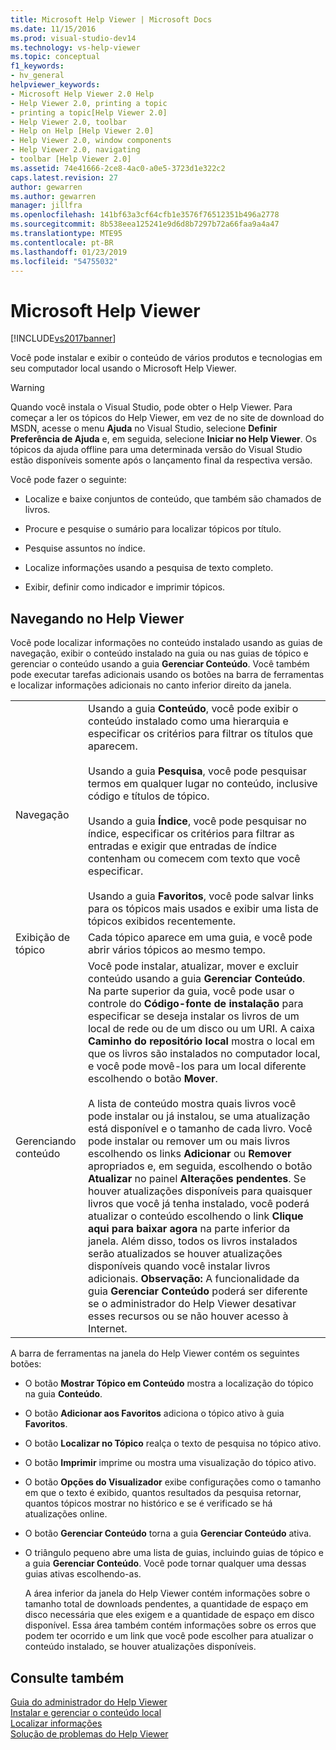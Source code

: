```yaml
---
title: Microsoft Help Viewer | Microsoft Docs
ms.date: 11/15/2016
ms.prod: visual-studio-dev14
ms.technology: vs-help-viewer
ms.topic: conceptual
f1_keywords:
- hv_general
helpviewer_keywords:
- Microsoft Help Viewer 2.0 Help
- Help Viewer 2.0, printing a topic
- printing a topic[Help Viewer 2.0]
- Help Viewer 2.0, toolbar
- Help on Help [Help Viewer 2.0]
- Help Viewer 2.0, window components
- Help Viewer 2.0, navigating
- toolbar [Help Viewer 2.0]
ms.assetid: 74e41666-2ce8-4ac0-a0e5-3723d1e322c2
caps.latest.revision: 27
author: gewarren
ms.author: gewarren
manager: jillfra
ms.openlocfilehash: 141bf63a3cf64cfb1e3576f76512351b496a2778
ms.sourcegitcommit: 8b538eea125241e9d6d8b7297b72a66faa9a4a47
ms.translationtype: MTE95
ms.contentlocale: pt-BR
ms.lasthandoff: 01/23/2019
ms.locfileid: "54755032"
---
```

# <a name="microsoft-help-viewer"></a>Microsoft Help Viewer
[!INCLUDE[vs2017banner](../includes/vs2017banner.md)]

Você pode instalar e exibir o conteúdo de vários produtos e tecnologias em seu computador local usando o Microsoft Help Viewer.  
  
> [!WARNING]
>  Quando você instala o Visual Studio, pode obter o Help Viewer. Para começar a ler os tópicos do Help Viewer, em vez de no site de download do MSDN, acesse o menu **Ajuda** no Visual Studio, selecione **Definir Preferência de Ajuda** e, em seguida, selecione **Iniciar no Help Viewer**. Os tópicos da ajuda offline para uma determinada versão do Visual Studio estão disponíveis somente após o lançamento final da respectiva versão.  
  
 Você pode fazer o seguinte:  
  
-   Localize e baixe conjuntos de conteúdo, que também são chamados de livros.  
  
-   Procure e pesquise o sumário para localizar tópicos por título.  
  
-   Pesquise assuntos no índice.  
  
-   Localize informações usando a pesquisa de texto completo.  
  
-   Exibir, definir como indicador e imprimir tópicos.  
  
## <a name="navigating-the-help-viewer"></a>Navegando no Help Viewer  
 Você pode localizar informações no conteúdo instalado usando as guias de navegação, exibir o conteúdo instalado na guia ou nas guias de tópico e gerenciar o conteúdo usando a guia **Gerenciar Conteúdo**. Você também pode executar tarefas adicionais usando os botões na barra de ferramentas e localizar informações adicionais no canto inferior direito da janela.  
  
|||  
|-|-|  
|Navegação|Usando a guia **Conteúdo**, você pode exibir o conteúdo instalado como uma hierarquia e especificar os critérios para filtrar os títulos que aparecem.<br /><br /> Usando a guia **Pesquisa**, você pode pesquisar termos em qualquer lugar no conteúdo, inclusive código e títulos de tópico.<br /><br /> Usando a guia **Índice**, você pode pesquisar no índice, especificar os critérios para filtrar as entradas e exigir que entradas de índice contenham ou comecem com texto que você especificar.<br /><br /> Usando a guia **Favoritos**, você pode salvar links para os tópicos mais usados e exibir uma lista de tópicos exibidos recentemente.|  
|Exibição de tópico|Cada tópico aparece em uma guia, e você pode abrir vários tópicos ao mesmo tempo.|  
|Gerenciando conteúdo|Você pode instalar, atualizar, mover e excluir conteúdo usando a guia **Gerenciar Conteúdo**. Na parte superior da guia, você pode usar o controle do **Código-fonte de instalação** para especificar se deseja instalar os livros de um local de rede ou de um disco ou um URI. A caixa **Caminho do repositório local** mostra o local em que os livros são instalados no computador local, e você pode movê-los para um local diferente escolhendo o botão **Mover**.<br /><br /> A lista de conteúdo mostra quais livros você pode instalar ou já instalou, se uma atualização está disponível e o tamanho de cada livro. Você pode instalar ou remover um ou mais livros escolhendo os links **Adicionar** ou **Remover** apropriados e, em seguida, escolhendo o botão **Atualizar** no painel **Alterações pendentes**. Se houver atualizações disponíveis para quaisquer livros que você já tenha instalado, você poderá atualizar o conteúdo escolhendo o link **Clique aqui para baixar agora** na parte inferior da janela. Além disso, todos os livros instalados serão atualizados se houver atualizações disponíveis quando você instalar livros adicionais. **Observação:**  A funcionalidade da guia **Gerenciar Conteúdo** poderá ser diferente se o administrador do Help Viewer desativar esses recursos ou se não houver acesso à Internet.|  
  
 A barra de ferramentas na janela do Help Viewer contém os seguintes botões:  
  
- O botão **Mostrar Tópico em Conteúdo** mostra a localização do tópico na guia **Conteúdo**.  
  
- O botão **Adicionar aos Favoritos** adiciona o tópico ativo à guia **Favoritos**.  
  
- O botão **Localizar no Tópico** realça o texto de pesquisa no tópico ativo.  
  
- O botão **Imprimir** imprime ou mostra uma visualização do tópico ativo.  
  
- O botão **Opções do Visualizador** exibe configurações como o tamanho em que o texto é exibido, quantos resultados da pesquisa retornar, quantos tópicos mostrar no histórico e se é verificado se há atualizações online.  
  
- O botão **Gerenciar Conteúdo** torna a guia **Gerenciar Conteúdo** ativa.  
  
- O triângulo pequeno abre uma lista de guias, incluindo guias de tópico e a guia **Gerenciar Conteúdo**. Você pode tornar qualquer uma dessas guias ativas escolhendo-as.  
  
  A área inferior da janela do Help Viewer contém informações sobre o tamanho total de downloads pendentes, a quantidade de espaço em disco necessária que eles exigem e a quantidade de espaço em disco disponível. Essa área também contém informações sobre os erros que podem ter ocorrido e um link que você pode escolher para atualizar o conteúdo instalado, se houver atualizações disponíveis.  
  
## <a name="see-also"></a>Consulte também  
 [Guia do administrador do Help Viewer](../ide/help-viewer-administrator-guide.md)   
 [Instalar e gerenciar o conteúdo local](../ide/install-and-manage-local-content.md)   
 [Localizar informações](../ide/locate-information.md)   
 [Solução de problemas do Help Viewer](../ide/troubleshooting-the-help-viewer.md)
